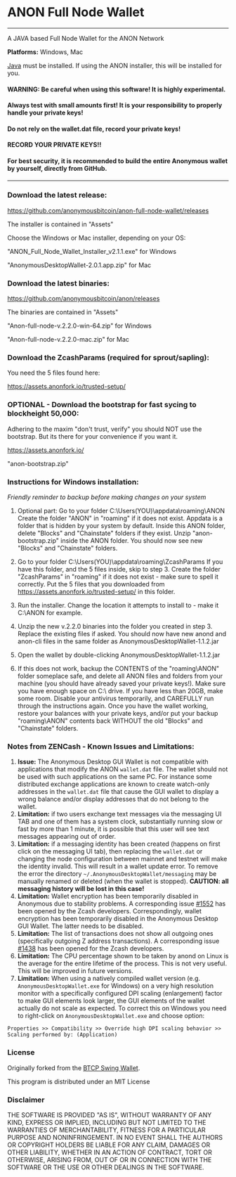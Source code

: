 # ANON Full Node Wallet
---
A JAVA based Full Node Wallet for the ANON Network

**Platforms:** Windows, Mac

[Java](https://java.com/en/download/) must be installed. If using the ANON installer, this will be installed for you.

#### WARNING: Be careful when using this software! It is highly experimental.

#### Always test with small amounts first! It is your responsibility to properly handle your private keys!

#### Do not rely on the wallet.dat file, record your private keys!

#### RECORD YOUR PRIVATE KEYS!!

#### For best security, it is recommended to build the entire Anonymous wallet by yourself, directly from GitHub.

---

### Download the latest release:

https://github.com/anonymousbitcoin/anon-full-node-wallet/releases

The installer is contained in "Assets"

Choose the Windows or Mac installer, depending on your OS:

"ANON_Full_Node_Wallet_Installer_v2.1.1.exe" for Windows

"AnonymousDesktopWallet-2.0.1.app.zip" for Mac


### Download the latest binaries:

https://github.com/anonymousbitcoin/anon/releases

The binaries are contained in "Assets"

"Anon-full-node-v.2.2.0-win-64.zip" for Windows

"Anon-full-node-v.2.2.0-mac.zip" for Mac

### Download the ZcashParams (required for sprout/sapling):

You need the 5 files found here:

https://assets.anonfork.io/trusted-setup/

### OPTIONAL - Download the bootstrap for fast sycing to blockheight 50,000:

Adhering to the maxim "don't trust, verify" you should NOT use the bootstrap.
But its there for your convenience if you want it.

https://assets.anonfork.io/

"anon-bootstrap.zip"

### Instructions for Windows installation:

*Friendly reminder to backup before making changes on your system*

1. Optional part:
Go to your folder C:\Users\(YOU)\appdata\roaming\ANON
Create the folder "ANON" in "roaming" if it does not exist. Appdata is a folder that is hidden by your system by default.
Inside this ANON folder, delete "Blocks" and "Chainstate" folders if they exist.
Unzip "anon-bootstrap.zip" inside the ANON folder. You should now see new "Blocks" and "Chainstate" folders.

2. Go to your folder C:\Users\(YOU)\appdata\roaming\ZcashParams
If you have this folder, and the 5 files inside, skip to step 3.
Create the folder "ZcashParams" in "roaming" if it does not exist - make sure to spell it correctly.
Put the 5 files that you downloaded from https://assets.anonfork.io/trusted-setup/ in this folder.

3. Run the installer.
Change the location it attempts to install to - make it C:\ANON for example.

4. Unzip the new v.2.2.0 binaries into the folder you created in step 3.
Replace the existing files if asked.
You should now have new anond and anon-cli files in the same folder as AnonymousDesktopWallet-1.1.2.jar

5. Open the wallet by double-clicking AnonymousDesktopWallet-1.1.2.jar

6. If this does not work, backup the CONTENTS of the "roaming\ANON" folder someplace safe, and delete all ANON files and folders from your machine (you should have already saved your private keys!).
Make sure you have enough space on C:\ drive. If you have less than 20GB, make some room.
Disable your antivirus temporarily, and CAREFULLY run through the instructions again. 
Once you have the wallet working, restore your balances with your private keys, and/or put your backup "roaming\ANON\" contents back WITHOUT the old "Blocks" and "Chainstate" folders.


### Notes from ZENCash - Known Issues and Limitations:

1. **Issue:** The Anonymous Desktop GUI Wallet is not compatible with applications that modify the ANON `wallet.dat` file. The wallet should not be used
with such applications on the same PC. For instance some distributed exchange applications are known to create watch-only addresses in the
`wallet.dat` file that cause the GUI wallet to display a wrong balance and/or display addresses that do not belong to the wallet.
1. **Limitation:** if two users exchange text messages via the messaging UI TAB and one of them has a system clock, substantially running slow or fast by more than 1 minute, it is possible that this user will see text messages appearing out of order.
1. **Limitation:** if a messaging identity has been created (happens on first click on the messaging UI tab), then replacing the `wallet.dat` or changing the node configuration between mainnet and testnet will make the identity invalid. This will result in a wallet update error. To remove the error the directory `~/.AnonymousDesktopWallet/messaging` may be manually renamed or deleted (when the wallet is stopped). **CAUTION: all messaging history will be lost in this case!**
1. **Limitation:** Wallet encryption has been temporarily disabled in Anonymous due to stability problems. A corresponding issue
[#1552](https://github.com/zcash/zcash/issues/1552) has been opened by the Zcash developers. Correspondingly,
wallet encryption has been temporarily disabled in the Anonymous Desktop GUI Wallet.
The latter needs to be disabled.
1. **Limitation:** The list of transactions does not show all outgoing ones (specifically outgoing Z address
transactions). A corresponding issue [#1438](https://github.com/zcash/zcash/issues/1438) has been opened
for the Zcash developers.
1. **Limitation:** The CPU percentage shown to be taken by anond on Linux is the average for the entire lifetime
of the process. This is not very useful. This will be improved in future versions.
1. **Limitation:** When using a natively compiled wallet version (e.g. `AnonymousDesktopWallet.exe` for Windows) on a
very high resolution monitor with a specifically configured DPI scaling (enlargement) factor to make GUI
elements look larger, the GUI elements of the wallet actually do not scale as expected. To correct this on
Windows you need to right-click on `AnonymousDesktopWallet.exe` and choose option:
```
Properties >> Compatibility >> Override high DPI scaling behavior >> Scaling performed by: (Application)
```



### License
Originally forked from the [BTCP Swing Wallet](https://github.com/BTCPrivate/bitcoin-private-full-node-wallet).

This program is distributed under an MIT License

### Disclaimer

THE SOFTWARE IS PROVIDED "AS IS", WITHOUT WARRANTY OF ANY KIND, EXPRESS OR
IMPLIED, INCLUDING BUT NOT LIMITED TO THE WARRANTIES OF MERCHANTABILITY,
FITNESS FOR A PARTICULAR PURPOSE AND NONINFRINGEMENT. IN NO EVENT SHALL THE
AUTHORS OR COPYRIGHT HOLDERS BE LIABLE FOR ANY CLAIM, DAMAGES OR OTHER
LIABILITY, WHETHER IN AN ACTION OF CONTRACT, TORT OR OTHERWISE, ARISING FROM,
OUT OF OR IN CONNECTION WITH THE SOFTWARE OR THE USE OR OTHER DEALINGS IN THE
SOFTWARE.
